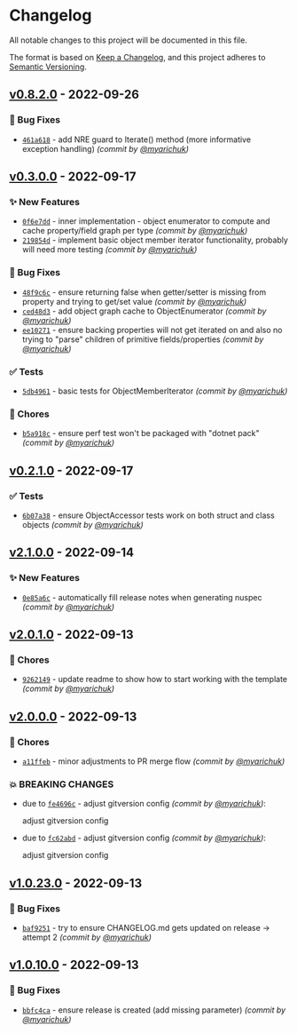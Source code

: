 # Changelog
All notable changes to this project will be documented in this file.

The format is based on [Keep a Changelog](https://keepachangelog.com/en/1.0.0/),
and this project adheres to [Semantic Versioning](https://semver.org/spec/v2.0.0.html).

## [v0.8.2.0] - 2022-09-26
### :bug: Bug Fixes
- [`461a618`](https://github.com/myarichuk/ObjectTreeWalker/commit/461a618192a8eb1fdc8e601837dd46def01e968d) - add NRE guard to Iterate() method (more informative exception handling) *(commit by [@myarichuk](https://github.com/myarichuk))*


## [v0.3.0.0] - 2022-09-17
### :sparkles: New Features
- [`0f6e7dd`](https://github.com/myarichuk/ObjectTreeWalker/commit/0f6e7dd1f735231cfab83b16a57e64770e238747) - inner implementation - object enumerator to compute and cache property/field graph per type *(commit by [@myarichuk](https://github.com/myarichuk))*
- [`219854d`](https://github.com/myarichuk/ObjectTreeWalker/commit/219854d6524da067f975171381b22fe9d690826f) - implement basic object member iterator functionality, probably will need more testing *(commit by [@myarichuk](https://github.com/myarichuk))*

### :bug: Bug Fixes
- [`48f9c6c`](https://github.com/myarichuk/ObjectTreeWalker/commit/48f9c6c7a91d9ac02b619a37125ddfbe15f5ca66) - ensure returning false when getter/setter is missing from property and trying to get/set value *(commit by [@myarichuk](https://github.com/myarichuk))*
- [`ced48d3`](https://github.com/myarichuk/ObjectTreeWalker/commit/ced48d3263d135598068039a179dfa65ed200096) - add object graph cache to ObjectEnumerator *(commit by [@myarichuk](https://github.com/myarichuk))*
- [`ee10271`](https://github.com/myarichuk/ObjectTreeWalker/commit/ee102713bc5624c1ce0c5d327c36be8599c81a88) - ensure backing properties will not get iterated on and also no trying to "parse" children of primitive fields/properties *(commit by [@myarichuk](https://github.com/myarichuk))*

### :white_check_mark: Tests
- [`5db4961`](https://github.com/myarichuk/ObjectTreeWalker/commit/5db4961700afbacbf51a6c77b50b866059408293) - basic tests for ObjectMemberIterator *(commit by [@myarichuk](https://github.com/myarichuk))*

### :wrench: Chores
- [`b5a918c`](https://github.com/myarichuk/ObjectTreeWalker/commit/b5a918c05681ec587fce8d86f089ee6eb4d856f4) - ensure perf test won't be packaged with "dotnet pack" *(commit by [@myarichuk](https://github.com/myarichuk))*


## [v0.2.1.0] - 2022-09-17
### :white_check_mark: Tests
- [`6b07a38`](https://github.com/myarichuk/ObjectTreeWalker/commit/6b07a38b23228f6517b3547e5450477aa7268d07) - ensure ObjectAccessor tests work on both struct and class objects *(commit by [@myarichuk](https://github.com/myarichuk))*


## [v2.1.0.0] - 2022-09-14
### :sparkles: New Features
- [`0e85a6c`](https://github.com/myarichuk/Library.Template/commit/0e85a6c62eee9c66c38785e062ce8337169c982e) - automatically fill release notes when generating nuspec *(commit by [@myarichuk](https://github.com/myarichuk))*


## [v2.0.1.0] - 2022-09-13
### :wrench: Chores
- [`9262149`](https://github.com/myarichuk/Library.Template/commit/9262149e016f9497ea5a6372e8c79aacd95cf488) - update readme to show how to start working with the template *(commit by [@myarichuk](https://github.com/myarichuk))*


## [v2.0.0.0] - 2022-09-13
### :wrench: Chores
- [`a11ffeb`](https://github.com/myarichuk/Library.Template/commit/a11ffeb94f3f69328dc26b4ab326957c8274eef6) - minor adjustments to PR merge flow *(commit by [@myarichuk](https://github.com/myarichuk))*

### :boom: BREAKING CHANGES
- due to [`fe4696c`](https://github.com/myarichuk/Library.Template/commit/fe4696c697b5f8816131fe7da24af1bf06a0235b) - adjust gitversion config *(commit by [@myarichuk](https://github.com/myarichuk))*:

  adjust gitversion config

- due to [`fc62abd`](https://github.com/myarichuk/Library.Template/commit/fc62abd3cc8cfef87fa337476fd577a30815c32f) - adjust gitversion config *(commit by [@myarichuk](https://github.com/myarichuk))*:

  adjust gitversion config


## [v1.0.23.0] - 2022-09-13
### :bug: Bug Fixes
- [`baf9251`](https://github.com/myarichuk/Library.Template/commit/baf92514fb00d64d4d4f7cfba46e9ebbc5c8be6f) - try to ensure CHANGELOG.md gets updated on release -> attempt 2 *(commit by [@myarichuk](https://github.com/myarichuk))*


## [v1.0.10.0] - 2022-09-13
### :bug: Bug Fixes
- [`bbfc4ca`](https://github.com/myarichuk/Library.Template/commit/bbfc4ca34650fca71e86bbaa3c177ca892bccf85) - ensure release is created (add missing parameter) *(commit by [@myarichuk](https://github.com/myarichuk))*


[v1.0.10.0]: https://github.com/myarichuk/Library.Template/compare/v1.0.9.0...v1.0.10.0
[v1.0.23.0]: https://github.com/myarichuk/Library.Template/compare/v1.0.22.0...v1.0.23.0
[v2.0.0.0]: https://github.com/myarichuk/Library.Template/compare/v1.0.23.0...v2.0.0.0
[v2.0.1.0]: https://github.com/myarichuk/Library.Template/compare/v2.0.0.0...v2.0.1.0
[v2.1.0.0]: https://github.com/myarichuk/Library.Template/compare/v2.0.1.0...v2.1.0.0
[v0.2.1.0]: https://github.com/myarichuk/ObjectTreeWalker/compare/v0.2.0.0...v0.2.1.0
[v0.3.0.0]: https://github.com/myarichuk/ObjectTreeWalker/compare/v0.2.1.0...v0.3.0.0
[v0.8.2.0]: https://github.com/myarichuk/ObjectTreeWalker/compare/v0.8.1.0...v0.8.2.0